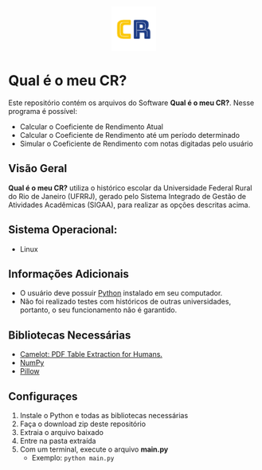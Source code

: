 <p align="center">
  <img src="https://github.com/juliarobaina/Meu-Coeficiente-De-Rendimento/blob/main/img/logo-3.png" width="90" height="90"/>
</p>

# Qual é o meu CR?
  <p>Este repositório contém os arquivos do Software <b>Qual é o meu CR?</b>. Nesse programa é possível:</p>

  <ul>
    <li>Calcular o Coeficiente de Rendimento Atual</li>
    <li>Calcular o Coeficiente de Rendimento até um período determinado</li>
    <li>Simular o Coeficiente de Rendimento com notas digitadas pelo usuário</li>
  </ul>
  
## Visão Geral
  <p><b>Qual é o meu CR?</b> utiliza o histórico escolar da Universidade Federal Rural do Rio de Janeiro (UFRRJ), gerado pelo Sistema Integrado de Gestão de Atividades Acadêmicas (SIGAA), para realizar as opções descritas acima.</p>

## Sistema Operacional:
  <ul>
    <li>Linux</li>
  </ul>
  
## Informações Adicionais
  <ul>
  <li>O usuário deve possuir <a href="https://www.python.org/">Python</a> instalado em seu computador.</li>
    <li>Não foi realizado testes com históricos de outras universidades, portanto, o seu funcionamento não é garantido.</li>
  </ul>
  
## Bibliotecas Necessárias
  <ul>
    <li><a href="https://github.com/camelot-dev/camelot">Camelot: PDF Table Extraction for Humans.</a></li>
    <li><a href="https://github.com/numpy/numpy">NumPy</a></li>
    <li><a href="https://github.com/python-pillow/Pillow">Pillow</a></li>
  </ul>
  
## Configuraçes
  <ol>
    <li>Instale o Python e todas as bibliotecas necessárias</li>
    <li>Faça o download zip deste repositório</li>
    <li>Extraia o arquivo baixado</li>
    <li>Entre na pasta extraída</li>
    <li>Com um terminal, execute o arquivo <b>main.py</b>
      <ul>
        <li>Exemplo: <code>python main.py</code></li>
      </ul>
    </li>
  </ol>
  



